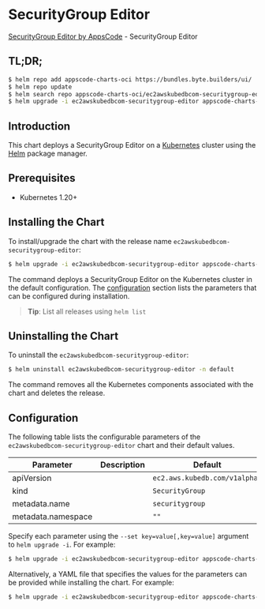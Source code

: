# SecurityGroup Editor

[SecurityGroup Editor by AppsCode](https://byte.builders) - SecurityGroup Editor

## TL;DR;

```bash
$ helm repo add appscode-charts-oci https://bundles.byte.builders/ui/
$ helm repo update
$ helm search repo appscode-charts-oci/ec2awskubedbcom-securitygroup-editor --version=v0.4.20
$ helm upgrade -i ec2awskubedbcom-securitygroup-editor appscode-charts-oci/ec2awskubedbcom-securitygroup-editor -n default --create-namespace --version=v0.4.20
```

## Introduction

This chart deploys a SecurityGroup Editor on a [Kubernetes](http://kubernetes.io) cluster using the [Helm](https://helm.sh) package manager.

## Prerequisites

- Kubernetes 1.20+

## Installing the Chart

To install/upgrade the chart with the release name `ec2awskubedbcom-securitygroup-editor`:

```bash
$ helm upgrade -i ec2awskubedbcom-securitygroup-editor appscode-charts-oci/ec2awskubedbcom-securitygroup-editor -n default --create-namespace --version=v0.4.20
```

The command deploys a SecurityGroup Editor on the Kubernetes cluster in the default configuration. The [configuration](#configuration) section lists the parameters that can be configured during installation.

> **Tip**: List all releases using `helm list`

## Uninstalling the Chart

To uninstall the `ec2awskubedbcom-securitygroup-editor`:

```bash
$ helm uninstall ec2awskubedbcom-securitygroup-editor -n default
```

The command removes all the Kubernetes components associated with the chart and deletes the release.

## Configuration

The following table lists the configurable parameters of the `ec2awskubedbcom-securitygroup-editor` chart and their default values.

|     Parameter      | Description |                 Default                  |
|--------------------|-------------|------------------------------------------|
| apiVersion         |             | <code>ec2.aws.kubedb.com/v1alpha1</code> |
| kind               |             | <code>SecurityGroup</code>               |
| metadata.name      |             | <code>securitygroup</code>               |
| metadata.namespace |             | <code>""</code>                          |


Specify each parameter using the `--set key=value[,key=value]` argument to `helm upgrade -i`. For example:

```bash
$ helm upgrade -i ec2awskubedbcom-securitygroup-editor appscode-charts-oci/ec2awskubedbcom-securitygroup-editor -n default --create-namespace --version=v0.4.20 --set apiVersion=ec2.aws.kubedb.com/v1alpha1
```

Alternatively, a YAML file that specifies the values for the parameters can be provided while
installing the chart. For example:

```bash
$ helm upgrade -i ec2awskubedbcom-securitygroup-editor appscode-charts-oci/ec2awskubedbcom-securitygroup-editor -n default --create-namespace --version=v0.4.20 --values values.yaml
```
